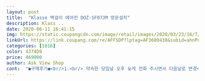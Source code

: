 ```yaml
---
layout: post 
title:  "Klasse 벽걸이 에어컨 DOZ-SF07JM 방문설치" 
description: Klass ..
date: 2020-06-11 16:41:15 
img: https://static.coupangcdn.com/image/retail/images/2020/03/23/16/7/e6ca528d-c3bf-4477-9bd2-788be3a32b93.jpg 
linkUrl: https://link.coupang.com/re/AFFSDP?lptag=AF3600438&subid=ahnPublicAsk&pageKey=1434720614&itemId=2477024669&vendorItemId=70470372908&traceid=V0-113-d40b35507c3d143d 
categories: [1016] 
color: 4374D9 
price: 469000 
author: Ask View Shop 
cont:  "●구매후기●<br/>1.<br/> 약속한 당일날 오후 늦게 전화 주시면서 다음날로 변경<br/>2.<br/> 설치할 때 전원선을 고려하지 않으시고 하셔서 전원선이 콘센트에 안 닿임 (다른쪽으로 선을 빼는 바람에 보기 흉함)<br/>3.<br/> 추가 비용이 생각보다 너무 많이 듬.<br/> 추가비용 9만원 들었네요.<br/> 난간으로 넘어가는 작업이용/배관연장비용 이해하지만, 배관연장/가스추가충전 등 당혹스러웠습니다.<br/> 살고 있는 아파트는 새아파트에 에어컨 설치 할 수 있도록 벽도 이미 뚫려있고, 거실에서 실외기까지 거리도 3미터 정도인데.<br/>.<br/><br/>거실에 에어컨이 있지만 방에도 벽걸이 에어컨 하나 더 설치했어요 설치는 원하는 날짜에 맞춰서 해주셨습니다<br/>그외의 설치는 아주 깔끔하게 잘 해주셔서 만족합니다만, 역시 다음엔 무조건 LG 구입해야겠어요.<br/> 쿠팡에서 세탁기/건조기/냉장고도 다 LG사서 굉장히 만족했는데 할인에 눈이 먼 제 탓입니다.<br/><br/>깔끔하게 설치 잘해주셨고 시원해요 실외기도 소리 조용하네요 ㅋ<br/>늘 LG제품 구매하다가 대우 처음 했는데 후회해요.<br/><br/>더운데 마스크까지 끼고 하시느라 고생많으셨어요 감사합니다<br/>시간은 따로 정하는건 없었고 당일 오전 10시쯤 온다고 연락주셨어요 저희집 말고도 설치가있을테니 시간은 종일 여유있는날로 하는게 좋을것 같아요<br/>저번달 20일쯤 행사할때 구매해서 저렴한 가격에 구입해서 더 만족해요<br/>저희집은 주택이라 바로위에 옥상이있어서 실외기거치대도 필요가 없었고 배관길이도 기본제공하는거로 충분해서 설치에 추가비용없이 완료했습니다.<br/> 여자분과 남자분 두분이서 오셔서 설치해주셨구요<br/>" 
---
```

